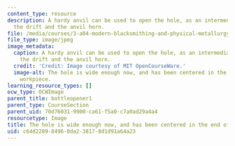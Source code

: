 ```yaml
---
content_type: resource
description: A hardy anvil can be used to open the hole, as an intermediate step between
  the drift and the anvil horn.
file: /media/courses/3-a04-modern-blacksmithing-and-physical-metallurgy-fall-2008/c64d228984960da238178d1d91a64a23_062.jpg
file_type: image/jpeg
image_metadata:
  caption: A hardy anvil can be used to open the hole, as an intermediate step between
    the drift and the anvil horn.
  credit: 'Credit: Image courtesy of MIT OpenCourseWare.'
  image-alt: The hole is wide enough now, and has been centered in the end of the
    workpiece.
learning_resource_types: []
ocw_type: OCWImage
parent_title: bottleopener1
parent_type: CourseSection
parent_uid: 70d76031-9900-ca61-f5a0-c7a0ad29a4a4
resourcetype: Image
title: The hole is wide enough now, and has been centered in the end of the workpiece
uid: c64d2289-8496-0da2-3817-8d1d91a64a23
---
```

